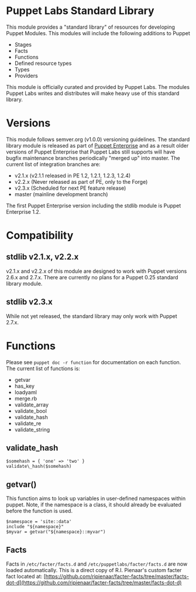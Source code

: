# Puppet Labs Standard Library #

This module provides a "standard library" of resources for developing Puppet
Modules.  This modules will include the following additions to Puppet

 * Stages
 * Facts
 * Functions
 * Defined resource types
 * Types
 * Providers

This module is officially curated and provided by Puppet Labs.  The modules
Puppet Labs writes and distributes will make heavy use of this standard
library.

# Versions #

This module follows semver.org (v1.0.0) versioning guidelines.  The standard
library module is released as part of [Puppet
Enterprise](http://puppetlabs.com/puppet/puppet-enterprise/) and as a result
older versions of Puppet Enterprise that Puppet Labs still supports will have
bugfix maintenance branches periodically "merged up" into master.  The current
list of integration branches are:

 * v2.1.x (v2.1.1 released in PE 1.2, 1.2.1, 1.2.3, 1.2.4)
 * v2.2.x (Never released as part of PE, only to the Forge)
 * v2.3.x (Scheduled for next PE feature release)
 * master (mainline development branch)

The first Puppet Enterprise version including the stdlib module is Puppet
Enterprise 1.2.

# Compatibility #

## stdlib v2.1.x, v2.2.x ##

v2.1.x and v2.2.x of this module are designed to work with Puppet versions
2.6.x and 2.7.x.  There are currently no plans for a Puppet 0.25 standard
library module.

## stdlib v2.3.x ##

While not yet released, the standard library may only work with Puppet 2.7.x.

# Functions #

  Please see `puppet doc -r function` for documentation on each function.  The
  current list of functions is:

 * getvar
 * has\_key
 * loadyaml
 * merge.rb
 * validate\_array
 * validate\_bool
 * validate\_hash
 * validate\_re
 * validate\_string

## validate\_hash ##

    $somehash = { 'one' => 'two' }
    validate\_hash($somehash)

## getvar() ##

This function aims to look up variables in user-defined namespaces within
puppet.  Note, if the namespace is a class, it should already be evaluated
before the function is used.

    $namespace = 'site::data'
    include "${namespace}"
    $myvar = getvar("${namespace}::myvar")

## Facts ##

Facts in `/etc/facter/facts.d` and `/etc/puppetlabs/facter/facts.d` are now loaded
automatically.  This is a direct copy of R.I. Pienaar's custom facter fact
located at:
[https://github.com/ripienaar/facter-facts/tree/master/facts-dot-d](https://github.com/ripienaar/facter-facts/tree/master/facts-dot-d)

